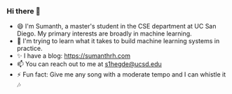 ### Hi there 👋

- 😄 I'm Sumanth, a master's student in the CSE department at UC San Diego. My primary interests are broadly in machine learning. 
- 🌱 I'm trying to learn what it takes to build machine learning systems in practice. 
- ✨ I have a blog: https://sumanthrh.com
- 📫 You can reach out to me at s1hegde@ucsd.edu
- ⚡ Fun fact: Give me any song with a moderate tempo and I can whistle it :notes: 

<!--
**SumanthRH/SumanthRH** is a ✨ _special_ ✨ repository because its `README.md` (this file) appears on your GitHub profile.

Here are some ideas to get you started:

- 🔭 I’m currently working on ...
- 🌱 I’m currently learning ...
- 👯 I’m looking to collaborate on ...
- 🤔 I’m looking for help with ...
- 💬 Ask me about ...
- 📫 How to reach me: ...
- 😄 Pronouns: ...
- ⚡ Fun fact: ...
-->
